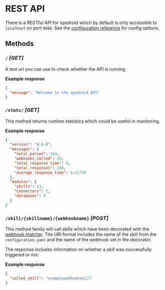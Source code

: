 # REST API

There is a RESTful API for opsdroid which by default is only accessible to `localhost` on port `8080`. See the [configuration reference](configuration-reference#web) for config options.

## Methods

### `/` _[GET]_

A test url you can use to check whether the API is running.

**Example response**

```json
{
  "message": "Welcome to the opsdroid API"
}
```

### `/stats/` _[GET]_

This method returns runtime statistics which could be useful in monitoring.

**Example response**

```json
{
  "version": "0.6.0",
  "messages": {
    "total_parsed": 164,
    "webhooks_called": 28,
    "total_response_time": 0,
    "total_responses": 108,
    "average_response_time": 0.62794
  },
  "modules": {
    "skills": 13,
    "connectors": 1,
    "databases": 0
  }
}
```

### `/skill/{skillname}/{webhookname}` _[POST]_

This method family will call skills which have been decorated with the [webhook matcher](parsers/webhook). The URI format includes the name of the skill from the `configuration.yaml` and the name of the webhook set in the decorator.

The response includes information on whether a skill was successfully triggered or not.

**Example response**

```json
{
  "called_skill": "examplewebhookskill"
}
```
